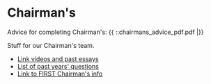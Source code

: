 #  Chairman's # 

Advice for completing Chairman's: {{ ::chairmans_advice_pdf.pdf |}}

Stuff for our Chairman's team.

  - [Link videos and past essays](chairmans:videos)
  - [List of past years' questions](chairmans:questions)
  - [Link to FIRST Chairman's info](chairmans:information)